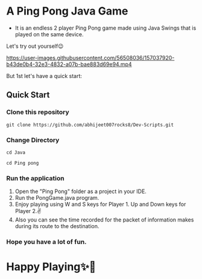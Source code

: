 # A Ping Pong Java Game

- It is an endless 2 player Ping Pong game made using Java Swings that is played on the same device.

Let's try out yourself😉
<br>




https://user-images.githubusercontent.com/56508036/157037920-b43de0b4-32e3-4832-a07b-bae883d69e94.mp4


But 1st let's have a quick start:

## Quick Start
### Clone this repository
``` 
git clone https://github.com/abhijeet007rocks8/Dev-Scripts.git
```

### Change Directory
```
cd Java
```
```
cd Ping pong

```

### Run the application

1. Open the "Ping Pong" folder as a project in your IDE.
2. Run the PongGame.java program.
3. Enjoy playing using W and S keys for Player 1. Up and Down keys for Player 2.✌
4. Also you can see the time recorded for the packet of information makes during its route to the destination.

### Hope you have a lot of fun.

# Happy Playing✨🎉

